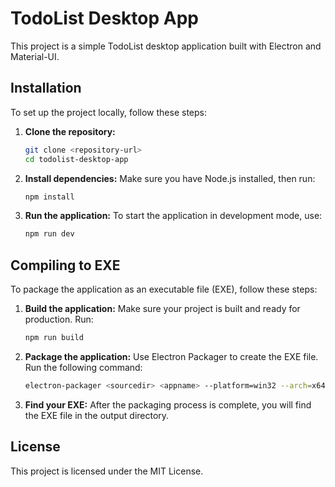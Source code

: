 # TodoList Desktop App

This project is a simple TodoList desktop application built with Electron and Material-UI.

## Installation

To set up the project locally, follow these steps:

1. **Clone the repository:**
   ```bash
   git clone <repository-url>
   cd todolist-desktop-app
   ```

2. **Install dependencies:**
   Make sure you have Node.js installed, then run:
   ```bash
   npm install
   ```

3. **Run the application:**
   To start the application in development mode, use:
   ```bash
   npm run dev
   ```

## Compiling to EXE

To package the application as an executable file (EXE), follow these steps:

1. **Build the application:**
   Make sure your project is built and ready for production. Run:
   ```bash
   npm run build
   ```

2. **Package the application:**
   Use Electron Packager to create the EXE file. Run the following command:
   ```bash
   electron-packager <sourcedir> <appname> --platform=win32 --arch=x64 #custom according to your os
   ```

3. **Find your EXE:**
   After the packaging process is complete, you will find the EXE file in the output directory.

## License

This project is licensed under the MIT License.